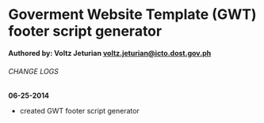 # Goverment Website Template (GWT) footer script generator
**Authored by: Voltz Jeturian voltz.jeturian@icto.dost.gov.ph**

###### CHANGE LOGS
**06-25-2014**
- created GWT footer script generator